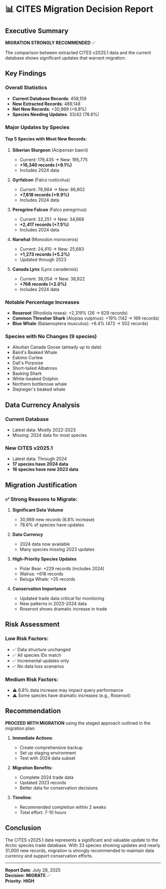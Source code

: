 # 📊 CITES Migration Decision Report

## Executive Summary

**MIGRATION STRONGLY RECOMMENDED** ✅

The comparison between extracted CITES v2025.1 data and the current database shows significant updates that warrant migration.

## Key Findings

### Overall Statistics
- **Current Database Records**: 458,159
- **New Extracted Records**: 489,148
- **Net New Records**: +30,989 (+6.8%)
- **Species Needing Updates**: 33/42 (78.6%)

### Major Updates by Species

#### Top 5 Species with Most New Records:
1. **Siberian Sturgeon** (Acipenser baerii)
   - Current: 179,435 → New: 195,775
   - **+16,340 records (+9.1%)**
   - Includes 2024 data

2. **Gyrfalcon** (Falco rusticolus)
   - Current: 78,984 → New: 86,802
   - **+7,818 records (+9.9%)**
   - Includes 2024 data

3. **Peregrine Falcon** (Falco peregrinus)
   - Current: 32,251 → New: 34,668
   - **+2,417 records (+7.5%)**
   - Includes 2024 data

4. **Narwhal** (Monodon monoceros)
   - Current: 24,410 → New: 25,683
   - **+1,273 records (+5.2%)**
   - Updated through 2023

5. **Canada Lynx** (Lynx canadensis)
   - Current: 38,054 → New: 38,822
   - **+768 records (+2.0%)**
   - Includes 2024 data

### Notable Percentage Increases

- **Roseroot** (Rhodiola rosea): +2,319% (26 → 629 records)
- **Common Thresher Shark** (Alopias vulpinus): +19% (142 → 169 records)
- **Blue Whale** (Balaenoptera musculus): +6.4% (472 → 502 records)

### Species with No Changes (9 species)
- Aleutian Canada Goose (already up to date)
- Baird's Beaked Whale
- Eskimo Curlew
- Dall's Porpoise
- Short-tailed Albatross
- Basking Shark
- White-beaked Dolphin
- Northern bottlenose whale
- Stejneger's beaked whale

## Data Currency Analysis

### Current Database
- Latest data: Mostly 2022-2023
- Missing: 2024 data for most species

### New CITES v2025.1
- Latest data: Through 2024
- **17 species have 2024 data**
- **16 species have new 2023 data**

## Migration Justification

### ✅ Strong Reasons to Migrate:

1. **Significant Data Volume**
   - 30,989 new records (6.8% increase)
   - 78.6% of species have updates

2. **Data Currency**
   - 2024 data now available
   - Many species missing 2023 updates

3. **High-Priority Species Updates**
   - Polar Bear: +229 records (includes 2024)
   - Walrus: +618 records
   - Beluga Whale: +25 records

4. **Conservation Importance**
   - Updated trade data critical for monitoring
   - New patterns in 2023-2024 data
   - Roseroot shows dramatic increase in trade

## Risk Assessment

### Low Risk Factors:
- ✅ Data structure unchanged
- ✅ All species IDs match
- ✅ Incremental updates only
- ✅ No data loss scenarios

### Medium Risk Factors:
- ⚠️ 6.8% data increase may impact query performance
- ⚠️ Some species have dramatic increases (e.g., Roseroot)

## Recommendation

**PROCEED WITH MIGRATION** using the staged approach outlined in the migration plan:

1. **Immediate Actions**:
   - Create comprehensive backup
   - Set up staging environment
   - Test with 2024 data subset

2. **Migration Benefits**:
   - Complete 2024 trade data
   - Updated 2023 records
   - Better data for conservation decisions

3. **Timeline**: 
   - Recommended completion within 2 weeks
   - Total effort: 7-10 hours

## Conclusion

The CITES v2025.1 data represents a significant and valuable update to the Arctic species trade database. With 33 species showing updates and nearly 31,000 new records, migration is strongly recommended to maintain data currency and support conservation efforts.

---

**Report Date**: July 28, 2025  
**Decision**: **MIGRATE** ✅  
**Priority**: **HIGH**